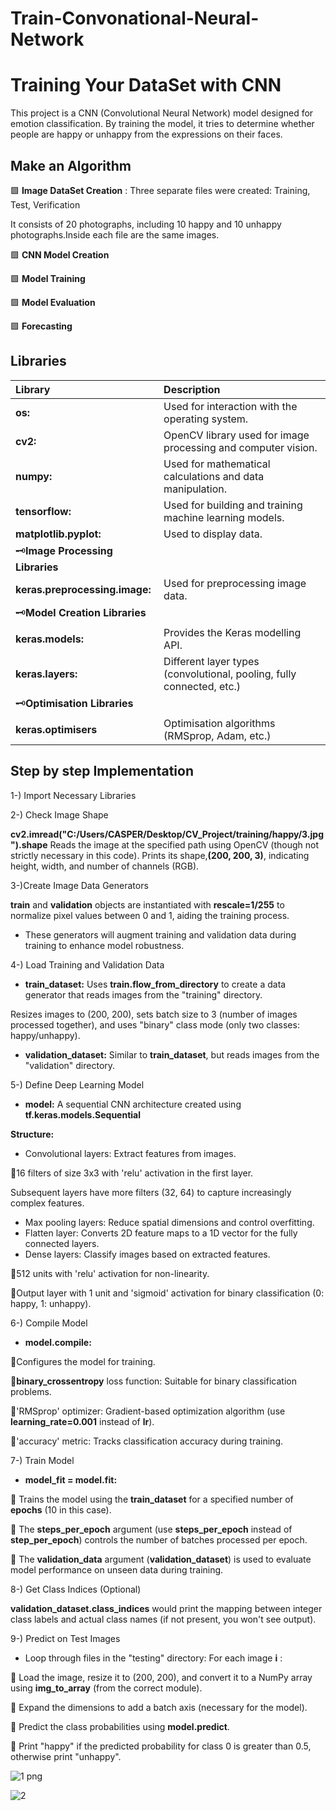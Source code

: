 # Train-Convonational-Neural-Network


# Training Your DataSet with CNN
This project is a CNN (Convolutional Neural Network) model designed for emotion classification. By training the model, it tries to determine whether people are happy or unhappy from the expressions on their faces.


## Make an Algorithm

 🟩 **Image DataSet Creation**
: Three separate files were created: Training, Test, Verification

It consists of 20 photographs, including 10 happy and 10 unhappy photographs.Inside each file are the same images.

🟩 **CNN Model Creation**

🟩 **Model Training**

🟩 **Model Evaluation**

🟩 **Forecasting**


## Libraries



| Library  | Description               |
| :-------- |:------------------------- |
| **os:** | Used for interaction with the operating system.|
| **cv2:**  | OpenCV library used for image processing and computer vision.|
| **numpy:** | Used for mathematical calculations and data manipulation.|
| **tensorflow:**| Used for building and training machine learning models.|
| **matplotlib.pyplot:** | Used to display data.|
| 🗝️**Image Processing Libraries**
| **keras.preprocessing.image:** | Used for preprocessing image data.|
| 🗝️**Model Creation Libraries** | |
| **keras.models:** | Provides the Keras modelling API.|
| **keras.layers:** | Different layer types (convolutional, pooling, fully connected, etc.)|
| 🗝️**Optimisation Libraries** | |
| **keras.optimisers** | Optimisation algorithms (RMSprop, Adam, etc.)|









## Step by step Implementation

1-) Import Necessary Libraries

2-) Check Image Shape

**cv2.imread("C:/Users/CASPER/Desktop/CV_Project/training/happy/3.jpg").shape**
Reads the image at the specified path using OpenCV (though not strictly necessary in this code).
Prints its shape,**(200, 200, 3)**, indicating height, width, and number of channels (RGB).

3-)Create Image Data Generators

**train** and **validation** objects are instantiated with **rescale=1/255** to normalize pixel values between 0 and 1, aiding the training process.

- These generators will augment training and validation data during training to enhance model robustness.

4-) Load Training and Validation Data
- **train_dataset:**
 Uses **train.flow_from_directory** to create a data generator that reads images from the "training" directory.
 
 Resizes images to (200, 200), sets batch size to 3 (number of images processed together), and uses "binary" class mode (only two classes: happy/unhappy).

- **validation_dataset:**
Similar to **train_dataset**, but reads images from the "validation" directory.

5-) Define Deep Learning Model

- **model:** A sequential CNN architecture created using **tf.keras.models.Sequential**

**Structure:**
- Convolutional layers: Extract features from images.

🔹16 filters of size 3x3 with 'relu' activation in the first layer.

Subsequent layers have more filters (32, 64) to capture increasingly complex features.
- Max pooling layers: Reduce spatial dimensions and control overfitting.
- Flatten layer: Converts 2D feature maps to a 1D vector for the fully connected layers.
- Dense layers: Classify images based on extracted features.

🔹512 units with 'relu' activation for non-linearity.

🔹Output layer with 1 unit and 'sigmoid' activation for binary classification (0: happy, 1: unhappy).


6-) Compile Model
- **model.compile:**

🔹Configures the model for training.

🔹**binary_crossentropy** loss function: Suitable for binary classification problems.

🔹'RMSprop' optimizer: Gradient-based optimization algorithm (use **learning_rate=0.001** instead of **lr**).

🔹'accuracy' metric: Tracks classification accuracy during training.

7-) Train Model
- **model_fit = model.fit:**

🔹 Trains the model using the **train_dataset** for a specified number of **epochs** (10 in this case).

🔹 The **steps_per_epoch** argument (use **steps_per_epoch** instead of **step_per_epoch**) controls the number of batches processed per epoch.

🔹 The **validation_data** argument (**validation_dataset**) is used to evaluate model performance on unseen data during training.

8-) Get Class Indices (Optional)

**validation_dataset.class_indices** would print the mapping between integer class labels and actual class names (if not present, you won't see output).

9-) Predict on Test Images

- Loop through files in the "testing" directory:
For each image **i** :

🔹 Load the image, resize it to (200, 200), and convert it to a NumPy array using **img_to_array** (from the correct module).

🔹 Expand the dimensions to add a batch axis (necessary for the model).

🔹 Predict the class probabilities using **model.predict**.

🔹 Print "happy" if the predicted probability for class 0 is greater than 0.5, otherwise print "unhappy".



![1 png](https://github.com/betul93/Train-Convonational-Neural-Network/assets/59344550/ab50c8e7-5c73-4ffa-a98f-215cbe4432bd)


![2](https://github.com/betul93/Train-Convonational-Neural-Network/assets/59344550/632b0ee9-e0b7-4972-ad0c-b25e932263f1)


























